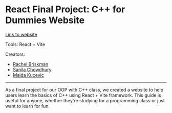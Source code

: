 # React Final Project: C++ for Dummies Website
[Link to website](https://sanilac6459.github.io/react-final-project/)

Tools: React + Vite

Creators: 
* [Rachel Briskman](https://github.com/TheSimmer101)
* [Sanila Chowdhury](https://github.com/sanilac6459)
* [Maida Kucevic](https://github.com/maida5)

---

As a final project for our OOP with C++ class, we created a website to help users learn the basics of C++ using React + Vite framework. This guide is useful for anyone, whether they're studying for a programming class or just want to learn for fun.

